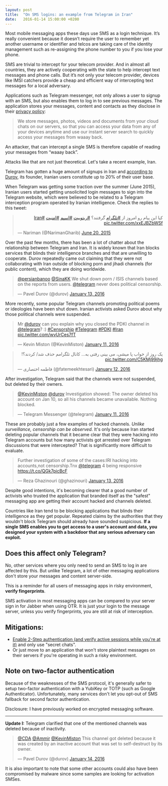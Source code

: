 ```yaml
---
layout: post
title:  "On SMS logins: an example from Telegram in Iran"
date:   2016-01-14 15:00:00 +0200
---
```


Most mobile messaging apps these days use SMS as a login technique. It’s really convenient because it doesn’t require the user to remember yet another username or identifier and telcos are taking care of the identity management such as re-assigning the phone number to you if you lose your phone.

SMS are trivial to intercept for your telecom provider. And in almost all countries, they are actively cooperating with the state to help intercept text messages and phone calls. But it’s not only your telecom provider, devices like IMSI catchers provide a cheap and efficient way of intercepting text messages for a local adversary.

Applications such as Telegram messenger, not only allows a user to signup with an SMS, but also enables them to log in to see previous messages. The application stores your messages, content and contacts as they disclose in their [privacy policy](https://telegram.org/privacy):

> We store messages, photos, videos and documents from your cloud chats on our servers, so that you can access your data from any of your devices anytime and use our instant server search to quickly access your messages from waaay back.

An attacker, that can intercept a single SMS is therefore capable of reading your messages from “waaay back”.

Attacks like that are not just theoretical. Let's take a recent example, Iran.

Telegram has gotten a huge amount of signups in Iran and [according to Durov](https://twitter.com/durov/status/687254676157378560), its founder, Iranian users constitute up to 20% of their user base.

When Telegram was getting some traction over the summer (June 2015), Iranian users started getting unsolicited login messages to sign into the Telegram website, which were believed to be related to a Telegram interception program operated by Iranian intelligence. Check the replies to this tweet:

<blockquote class="twitter-tweet" lang="en"><p lang="fa" dir="rtl">کیا این پیام رو امروز از <a href="https://twitter.com/hashtag/%D8%AA%D9%84%DA%AF%D8%B1%D8%A7%D9%85?src=hash">#تلگرام</a> گرفتند؟&#10;<a href="https://twitter.com/hashtag/%D8%B1%DB%8C%D8%AA%D9%88%DB%8C%DB%8C%D8%AA?src=hash">#ریتوییت</a>&#10;&#10;<a href="https://twitter.com/hashtag/%D8%A7%D8%B3%D9%BE%D9%85?src=hash">#اسپم</a> <a href="https://twitter.com/hashtag/%D8%A7%D9%85%D9%86%DB%8C%D8%AA?src=hash">#امنیت</a> <a href="https://twitter.com/hashtag/Iran?src=hash">#Iran</a> <a href="http://t.co/xxEJBZbWSf">pic.twitter.com/xxEJBZbWSf</a></p>&mdash; Nariman (@NarimanGharib) <a href="https://twitter.com/NarimanGharib/status/612310940453892096">June 20, 2015</a></blockquote>
<script async src="//platform.twitter.com/widgets.js" charset="utf-8"></script>

Over the past few months, there has been a lot of chatter about the relationship between Telegram and Iran. It is widely known that Iran blocks services that blinds their intelligence branches and that are unwilling to cooperate. Durov repeatedly came out claiming that they were not collaborating with Iran outside of blocking porn and jihadi channels (for public content), which they are doing worldwide.

<blockquote class="twitter-tweet" lang="en"><p lang="en" dir="ltr"><a href="https://twitter.com/persianbanoo">@persianbanoo</a> <a href="https://twitter.com/SinaKK">@SinaKK</a> We shut down porn / ISIS channels based on the reports from users. <a href="https://twitter.com/telegram">@telegram</a> never does political censorship.</p>&mdash; Pavel Durov (@durov) <a href="https://twitter.com/durov/status/687315543448285184">January 13, 2016</a></blockquote>
<script async src="//platform.twitter.com/widgets.js" charset="utf-8"></script>

More recently, some popular Telegram channels promoting political poems or ideologies have been shut down. Iranian activists asked Durov about why those political channels were suspended.

<blockquote class="twitter-tweet" lang="en"><p lang="en" dir="ltr">Mr <a href="https://twitter.com/durov">@durov</a> can you explain why you closed the PDKI channel in <a href="https://twitter.com/telegram">@telegram</a>? :)&#10;<a href="https://twitter.com/hashtag/Censorship?src=hash">#Censorship</a> <a href="https://twitter.com/hashtag/Telegram?src=hash">#Telegram</a> <a href="https://twitter.com/hashtag/PDKI?src=hash">#PDKI</a> <a href="https://twitter.com/hashtag/Iran?src=hash">#Iran</a> <a href="https://t.co/wvUrCes7fT">pic.twitter.com/wvUrCes7fT</a></p>&mdash; Kevin Miston (@KevinMiston) <a href="https://twitter.com/KevinMiston/status/686537567051890688">January 11, 2016</a></blockquote>
<script async src="//platform.twitter.com/widgets.js" charset="utf-8"></script>

<blockquote class="twitter-tweet" lang="en"><p lang="fa" dir="rtl">یک روز از خواب پا میشی، می بینی رفتی به...&#10;کانال تلگرامم حذف شد/ کردند؟! <a href="https://t.co/C5KMj99jhg">pic.twitter.com/C5KMj99jhg</a></p>&mdash; فاطمه اختصاری (@fatemeekhtesari) <a href="https://twitter.com/fatemeekhtesari/status/686847201797103616">January 12, 2016</a></blockquote>
<script async src="//platform.twitter.com/widgets.js" charset="utf-8"></script>

After investigation, Telegram said that the channels were not suspended, but deleted by their owners.

<blockquote class="twitter-tweet" lang="en"><p lang="en" dir="ltr"><a href="https://twitter.com/KevinMiston">@KevinMiston</a> <a href="https://twitter.com/durov">@durov</a> Investigation showed: The owner deleted his account on Jan 10, so all his channels became unavailable. Nothing blocked.</p>&mdash; Telegram Messenger (@telegram) <a href="https://twitter.com/telegram/status/686656336059318273">January 11, 2016</a></blockquote>
<script async src="//platform.twitter.com/widgets.js" charset="utf-8"></script>

These are probably just a few examples of hacked channels. *Unlike surveillance, censorship can be observed.* It's only because Iran started deleting popular channels that it became clear that they were hacking into Telegram accounts but how many activists got arrested over Telegram discussions that were intercepted? That is significantly more difficult to evaluate.

<blockquote class="twitter-tweet" lang="en"><p lang="en" dir="ltr">Further investigation of some of the cases:IRI hacking into accounts,not censorship.Tnx <a href="https://twitter.com/telegram">@telegram</a> 4 being responsive&#10;<a href="https://t.co/QGk7picBcF">https://t.co/QGk7picBcF</a></p>&mdash; Reza Ghazinouri (@ghazinouri) <a href="https://twitter.com/ghazinouri/status/687399529918894080">January 13, 2016</a></blockquote>
<script async src="//platform.twitter.com/widgets.js" charset="utf-8"></script>

Despite good intentions, it's becoming clearer that a good number of activists who trusted the application that branded itself as the "safest" messaging app are getting their account hacked and channels deleted.

Countries like Iran tend to be blocking applications that blinds their intelligence as they get popular. Repeated claims by the authorities that they wouldn't block Telegram should already have sounded suspicious. **If a single SMS enables you to get access to a user's account and data, you designed your system with a backdoor that any serious adversary can exploit.**

## Does this affect only Telegram?

No, other services where you only need to send an SMS to log in are affected by this. But unlike Telegram, a lot of other messaging applications don't store your messages and content server-side.

This is a reminder for all users of messaging apps in risky environment, **verify fingerprints**.

SMS activation in most messaging apps can be compared to your server sign in for Jabber when using OTR. It is just your login to the message server, unless you verify fingerprints, you are still at risk of interception.

## Mitigations:

- [Enable 2-Step authentication (and verify active sessions while you're at it)](https://telegram.org/blog/sessions-and-2-step-verification) and only use "secret chats".
- Or just move to an application that won't store plaintext messages on their servers if you're operating in such a risky environment.

## Note on two-factor authentication

Because of the weaknesses of the SMS protocol, it's generally safer to setup two-factor authentication with a YubiKey or TOTP (such as Google Authenticator). Unfortunately, many services don't let you opt-out of SMS fallback for second factor authentication.

Disclosure: I have previously worked on encrypted messaging software.

* * *

**Update I:** Telegram clarified that one of the mentioned channels was deleted because of inactivity.

<blockquote class="twitter-tweet" lang="en"><p lang="en" dir="ltr"><a href="https://twitter.com/CDA">@CDA</a> <a href="https://twitter.com/Ammir">@Ammir</a> <a href="https://twitter.com/KevinMiston">@KevinMiston</a> This channel got deleted because it was created by an inactive account that was set to self-destruct by its owner.</p>&mdash; Pavel Durov (@durov) <a href="https://twitter.com/durov/status/687632744252354561">January 14, 2016</a></blockquote>
<script async src="//platform.twitter.com/widgets.js" charset="utf-8"></script>

It is also important to note that some other accounts could also have been compromised by malware since some samples are looking for activation SMSes.
